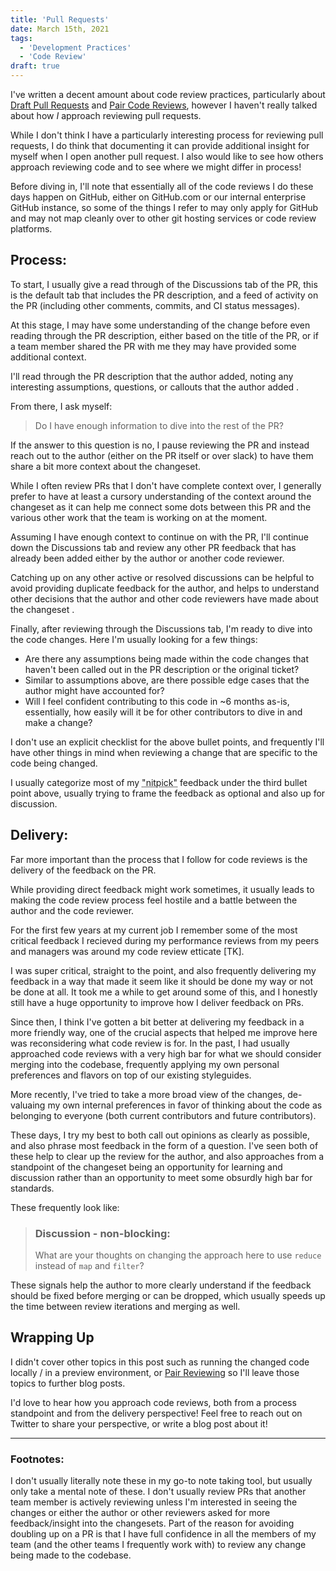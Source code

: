 ```yaml
---
title: 'Pull Requests'
date: March 15th, 2021
tags:
  - 'Development Practices'
  - 'Code Review'
draft: true
---
```


I've written a decent amount about code review practices, particularly about
[Draft Pull Requests](/posts/2020/march/draft-pull-requests) and
[Pair Code Reviews](/posts/2020/december/pair-code-reviews), however I haven't
really talked about how _I_ approach reviewing pull requests.

While I don't think I have a particularly interesting process for reviewing pull
requests, I do think that documenting it can provide additional insight for
myself when I open another pull request. I also would like to see how others
approach reviewing code and to see where we might differ in process!

Before diving in, I'll note that essentially all of the code reviews I do these
days happen on GitHub, either on GitHub.com or our internal enterprise GitHub
instance, so some of the things I refer to may only apply for GitHub and may not
map cleanly over to other git hosting services or code review platforms.

## Process:

To start, I usually give a read through of the Discussions tab of the PR, this
is the default tab that includes the PR description, and a feed of activity on
the PR (including other comments, commits, and CI status messages).

At this stage, I may have some understanding of the change before even reading
through the PR description, either based on the title of the PR, or if a team
member shared the PR with me they may have provided some additional context.

I'll read through the PR description that the author added, noting any
interesting assumptions, questions, or callouts that the author added
<Ref id="1" />.

From there, I ask myself:

> Do I have enough information to dive into the rest of the PR?

If the answer to this question is no, I pause reviewing the PR and instead reach
out to the author (either on the PR itself or over slack) to have them share a
bit more context about the changeset.

While I often review PRs that I don't have complete context over, I generally
prefer to have at least a cursory understanding of the context around the
changeset as it can help me connect some dots between this PR and the various
other work that the team is working on at the moment.

Assuming I have enough context to continue on with the PR, I'll continue down
the Discussions tab and review any other PR feedback that has already been added
either by the author or another code reviewer.

<!-- prettier-ignore -->
Catching up on any other active or resolved discussions can be helpful to avoid
providing duplicate feedback for the author, and helps to understand other
decisions that the author and other code reviewers have made about the changeset <Ref id="2" />.

Finally, after reviewing through the Discussions tab, I'm ready to dive into the
code changes. Here I'm usually looking for a few things:

- Are there any assumptions being made within the code changes that haven't been
  called out in the PR description or the original ticket?
- Similar to assumptions above, are there possible edge cases that the author
  might have accounted for?
- Will I feel confident contributing to this code in ~6 months as-is,
  essentially, how easily will it be for other contributors to dive in and make
  a change?

I don't use an explicit checklist for the above bullet points, and frequently
I'll have other things in mind when reviewing a change that are specific to the
code being changed.

<!-- prettier-ignore -->
I usually categorize most of my <abbr title="A small, usually insignificant suggested change to make the code more readable">"nitpick"</abbr> feedback under the third bullet point above, usually trying to frame the
feedback as optional and also up for discussion.

## Delivery:

Far more important than the process that I follow for code reviews is the
delivery of the feedback on the PR.

While providing direct feedback might work sometimes, it usually leads to making
the code review process feel hostile and a battle between the author and the
code reviewer.

For the first few years at my current job I remember some of the most critical
feedback I recieved during my performance reviews from my peers and managers was
around my code review etticate [TK].

I was super critical, straight to the point, and also frequently delivering my
feedback in a way that made it seem like it should be done my way or not be done
at all. It took me a while to get around some of this, and I honestly still have
a huge opportunity to improve how I deliver feedback on PRs.

Since then, I think I've gotten a bit better at delivering my feedback in a more
friendly way, one of the crucial aspects that helped me improve here was
reconsidering what code review is for. In the past, I had usually approached
code reviews with a very high bar for what we should consider merging into the
codebase, frequently applying my own personal preferences and flavors on top of
our existing styleguides.

More recently, I've tried to take a more broad view of the changes, de-valuaing
my own internal preferences in favor of thinking about the code as belonging to
everyone (both current contributors and future contributors).

These days, I try my best to both call out opinions as clearly as possible, and
also phrase most feedback in the form of a question. I've seen both of these
help to clear up the review for the author, and also approaches from a
standpoint of the changeset being an opportunity for learning and discussion
rather than an opportunity to meet some obsurdly high bar for standards.

These frequently look like:

> ### Discussion - non-blocking:
>
> What are your thoughts on changing the approach here to use `reduce` instead
> of `map` and `filter`?

These signals help the author to more clearly understand if the feedback should
be fixed before merging or can be dropped, which usually speeds up the time
between review iterations and merging as well.

## Wrapping Up

I didn't cover other topics in this post such as running the changed code
locally / in a preview environment, or
[Pair Reviewing](/posts/2020/december/pair-code-reviews) so I'll leave those
topics to further blog posts.

I'd love to hear how you approach code reviews, both from a process standpoint
and from the delivery perspective! Feel free to reach out on Twitter to share
your perspective, or write a blog post about it!

<Spacer />

---

<Spacer />

### Footnotes:

<Footnote id="1">
I don't usually literally note these in my go-to note taking tool, but usually only take a mental note of these.
</Footnote>

<Spacer />

<Footnote id="2">
I don't usually review PRs that another team member is actively reviewing unless I'm interested in seeing the changes or either the author or other reviewers asked for more feedback/insight into the changesets. Part of the reason for avoiding doubling up on a PR is that I have full confidence in all the members of my team (and the other teams I frequently work with) to review any change being made to the codebase.
</Footnote>
